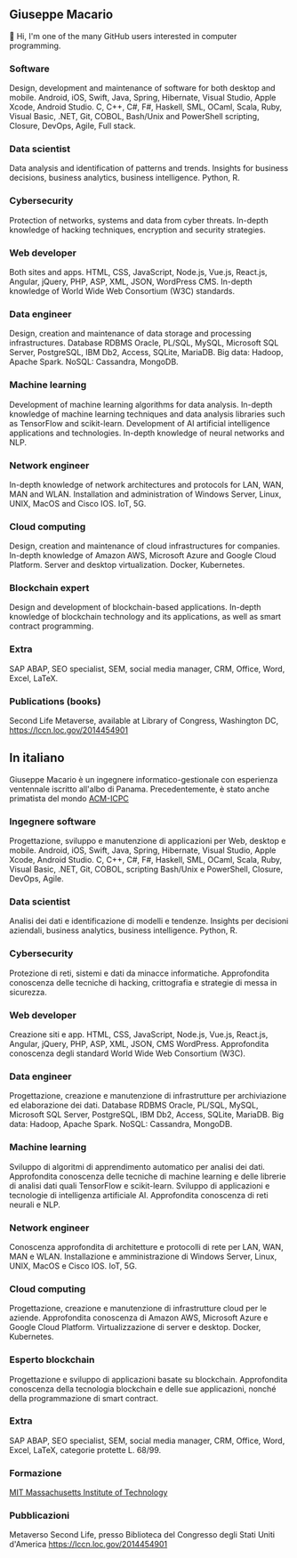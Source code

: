 ## Giuseppe Macario

👋 Hi, I'm one of the many GitHub users interested in computer programming.

### Software

Design, development and maintenance of software for both desktop and mobile. Android, iOS, Swift, Java, Spring, Hibernate, Visual Studio, Apple Xcode, Android Studio. C, C++, C#, F#, Haskell, SML, OCaml, Scala, Ruby, Visual Basic, .NET, Git, COBOL, Bash/Unix and PowerShell scripting, Closure, DevOps, Agile, Full stack.

### Data scientist

Data analysis and identification of patterns and trends. Insights for business decisions, business analytics, business intelligence. Python, R.

### Cybersecurity

Protection of networks, systems and data from cyber threats. In-depth knowledge of hacking techniques, encryption and security strategies.

### Web developer

Both sites and apps. HTML, CSS, JavaScript, Node.js, Vue.js, React.js, Angular, jQuery, PHP, ASP, XML, JSON, WordPress CMS. In-depth knowledge of World Wide Web Consortium (W3C) standards.

### Data engineer

Design, creation and maintenance of data storage and processing infrastructures. Database RDBMS Oracle, PL/SQL, MySQL, Microsoft SQL Server, PostgreSQL, IBM Db2, Access, SQLite, MariaDB. Big data: Hadoop, Apache Spark. NoSQL: Cassandra, MongoDB.

### Machine learning

Development of machine learning algorithms for data analysis. In-depth knowledge of machine learning techniques and data analysis libraries such as TensorFlow and scikit-learn. Development of AI artificial intelligence applications and technologies. In-depth knowledge of neural networks and NLP.

### Network engineer

In-depth knowledge of network architectures and protocols for LAN, WAN, MAN and WLAN. Installation and administration of Windows Server, Linux, UNIX, MacOS and Cisco IOS. IoT, 5G.

### Cloud computing

Design, creation and maintenance of cloud infrastructures for companies. In-depth knowledge of Amazon AWS, Microsoft Azure and Google Cloud Platform. Server and desktop virtualization. Docker, Kubernetes.

### Blockchain expert

Design and development of blockchain-based applications. In-depth knowledge of blockchain technology and its applications, as well as smart contract programming.

### Extra

SAP ABAP, SEO specialist, SEM, social media manager, CRM, Office, Word, Excel, LaTeX.

### Publications (books)

Second Life Metaverse, available at Library of Congress, Washington DC, https://lccn.loc.gov/2014454901

## In italiano

Giuseppe Macario è un ingegnere informatico-gestionale con esperienza ventennale iscritto all'albo di Panama. Precedentemente, è stato anche primatista del mondo [ACM-ICPC](https://icpc.global)

### Ingegnere software

Progettazione, sviluppo e manutenzione di applicazioni per Web, desktop e mobile. Android, iOS, Swift, Java, Spring, Hibernate, Visual Studio, Apple Xcode, Android Studio. C, C++, C#, F#, Haskell, SML, OCaml, Scala, Ruby, Visual Basic, .NET, Git, COBOL, scripting Bash/Unix e PowerShell, Closure, DevOps, Agile.

### Data scientist

Analisi dei dati e identificazione di modelli e tendenze. Insights per decisioni aziendali, business analytics, business intelligence. Python, R.

### Cybersecurity

Protezione di reti, sistemi e dati da minacce informatiche. Approfondita conoscenza delle tecniche di hacking, crittografia e strategie di messa in sicurezza.

### Web developer

Creazione siti e app. HTML, CSS, JavaScript, Node.js, Vue.js, React.js, Angular, jQuery, PHP, ASP, XML, JSON, CMS WordPress. Approfondita conoscenza degli standard World Wide Web Consortium (W3C).

### Data engineer

Progettazione, creazione e manutenzione di infrastrutture per archiviazione ed elaborazione dei dati. Database RDBMS Oracle, PL/SQL, MySQL, Microsoft SQL Server, PostgreSQL, IBM Db2, Access, SQLite, MariaDB. Big data: Hadoop, Apache Spark. NoSQL: Cassandra, MongoDB.

### Machine learning

Sviluppo di algoritmi di apprendimento automatico per analisi dei dati. Approfondita conoscenza delle tecniche di machine learning e delle librerie di analisi dati quali TensorFlow e scikit-learn. Sviluppo di applicazioni e tecnologie di intelligenza artificiale AI. Approfondita conoscenza di reti neurali e NLP.

### Network engineer

Conoscenza approfondita di architetture e protocolli di rete per LAN, WAN, MAN e WLAN. Installazione e amministrazione di Windows Server, Linux, UNIX, MacOS e Cisco IOS. IoT, 5G.

### Cloud computing

Progettazione, creazione e manutenzione di infrastrutture cloud per le aziende. Approfondita conoscenza di Amazon AWS, Microsoft Azure e Google Cloud Platform. Virtualizzazione di server e desktop. Docker, Kubernetes.

### Esperto blockchain

Progettazione e sviluppo di applicazioni basate su blockchain. Approfondita conoscenza della tecnologia blockchain e delle sue applicazioni, nonché della programmazione di smart contract.

### Extra

SAP ABAP, SEO specialist, SEM, social media manager, CRM, Office, Word, Excel, LaTeX, categorie protette L. 68/99.

### Formazione

[MIT Massachusetts Institute of Technology](https://www.mit.edu)

### Pubblicazioni

Metaverso Second Life, presso Biblioteca del Congresso degli Stati Uniti d'America https://lccn.loc.gov/2014454901
